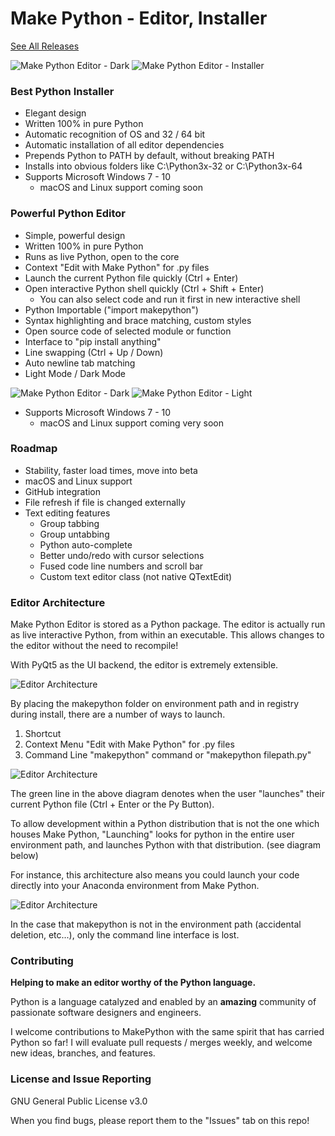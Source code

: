 # Make Python - Editor, Installer

[See All Releases](https://github.com/jonnyhyman/MakePython/releases)

 ![Make Python Editor - Dark](https://github.com/jonnyhyman/MakePython/blob/master/images/dark.png?raw=true)
![Make Python Editor - Installer](https://github.com/jonnyhyman/MakePython/blob/master/images/installer.png?raw=true)

### Best Python Installer
 * Elegant design
 * Written 100% in pure Python
 * Automatic recognition of OS and 32 / 64 bit
 * Automatic installation of all editor dependencies
 * Prepends Python to PATH by default, without breaking PATH
 * Installs into obvious folders like C:\Python3x-32 or C:\Python3x-64
 * Supports Microsoft Windows 7 - 10
 	* macOS and Linux support coming soon



### Powerful Python Editor
 * Simple, powerful design
 * Written 100% in pure Python
 * Runs as live Python, open to the core
 * Context "Edit with Make Python" for .py files
 * Launch the current Python file quickly (Ctrl + Enter)
 * Open interactive Python shell quickly (Ctrl + Shift + Enter)
 	* You can also select code and run it first in new interactive shell
 * Python Importable ("import makepython")
 * Syntax highlighting and brace matching, custom styles
 * Open source code of selected module or function
 * Interface to "pip install anything"
 * Line swapping (Ctrl +  Up / Down)
 * Auto newline tab matching
 * Light Mode / Dark Mode

  ![Make Python Editor - Dark](https://github.com/jonnyhyman/MakePython/blob/master/images/dark.png?raw=true)
 ![Make Python Editor - Light](https://github.com/jonnyhyman/MakePython/blob/master/images/light.png?raw=true)

 * Supports Microsoft Windows 7 - 10
 	* macOS and Linux support coming very soon

### Roadmap

* Stability, faster load times, move into beta
* macOS and Linux support
* GitHub integration
* File refresh if file is changed externally
* Text editing features
	* Group tabbing
	* Group untabbing
	* Python auto-complete
	* Better undo/redo with cursor selections
	* Fused code line numbers and scroll bar
  * Custom text editor class (not native QTextEdit)

### Editor Architecture

Make Python Editor is stored as a Python package. The editor is actually run as live interactive Python, from within an executable. This allows changes to the editor without the need to recompile!

With PyQt5 as the UI backend, the editor is extremely extensible.

 ![Editor Architecture](https://github.com/jonnyhyman/MakePython/blob/master/images/editorarch.png?raw=true)

By placing the makepython folder on environment path and in registry during install, there are a number of ways to launch.

1. Shortcut
2. Context Menu "Edit with Make Python" for .py files
3. Command Line "makepython" command or "makepython filepath.py"

 ![Editor Architecture](https://github.com/jonnyhyman/MakePython/blob/master/images/editorarch2.png?raw=true)

The green line in the above diagram denotes when the user "launches" their current Python file (Ctrl + Enter or the Py Button).

To allow development within a Python distribution that is not the one which houses Make Python, "Launching" looks for python in the entire user environment path, and launches Python with that distribution. (see diagram below)

For instance, this architecture also means you could launch your code directly into your Anaconda environment from Make Python.

  ![Editor Architecture](https://github.com/jonnyhyman/MakePython/blob/master/images/editorarch3.png?raw=true)

 In the case that makepython is not in the environment path (accidental deletion, etc...), only the command line interface is lost.

### Contributing
__Helping to make an editor worthy of the Python language.__

Python is a language catalyzed and enabled by an __amazing__ community of passionate software designers and engineers.

I welcome contributions to MakePython with the same spirit that has carried Python so far! I will evaluate pull requests / merges weekly, and welcome new ideas, branches, and features.


### License and Issue Reporting

GNU General Public License v3.0

When you find bugs, please report them to the "Issues" tab on this repo!
